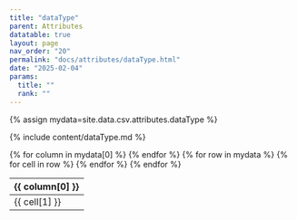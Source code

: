 ```yaml
---
title: "dataType"
parent: Attributes
datatable: true
layout: page
nav_order: "20"
permalink: "docs/attributes/dataType.html"
date: "2025-02-04"
params:
  title: ""
  rank: ""
---
```

{% assign mydata=site.data.csv.attributes.dataType %} 

{% include content/dataType.md %}

<table id="myTable" class="display" style="width:100%">
    <thead>
    {% for column in mydata[0] %}
        <th>{{ column[0] }}</th>
    {% endfor %}
    </thead>
    <tbody>
    {% for row in mydata %}
        <tr>
        {% for cell in row %}
            <td>{{ cell[1] }}</td>
        {% endfor %}
        </tr>
    {% endfor %}
    </tbody>
</table>
<script type="text/javascript">
  $(document).ready(function () {
    $('#myTable').DataTable({
      responsive: true,
      deferRender: false,
      paging: false,
      order: [],
    });
  });
</script>
